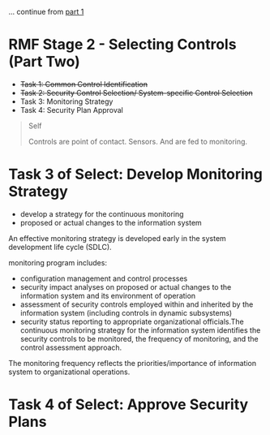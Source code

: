 ... continue from [part 1](https://github.com/FredericGariepy/LighthouseLabs/blob/main/PKM/W4/D5/RMF/Selecting%20Controls%201.md)
# RMF Stage 2 - Selecting Controls (Part Two)
- ~~Task 1: Common Control Identification~~
- ~~Task 2: Security Control Selection/ System-specific Control Selection~~
- Task 3: Monitoring Strategy
- Task 4: Security Plan Approval

> Self
>
> Controls are point of contact. Sensors. And are fed to monitoring.




 
# Task 3 of Select: Develop Monitoring Strategy
- develop a strategy for the continuous monitoring
- proposed or actual changes to the information system

An effective monitoring strategy is developed early in the system development life cycle (SDLC).

monitoring program includes:



- configuration management and control processes
- security impact analyses on proposed or actual changes to the information system and its environment of operation
- assessment of security controls employed within and inherited by the information system (including controls in dynamic subsystems)
- security status reporting to appropriate organizational officials.The continuous monitoring strategy for the information system identifies the security controls to be monitored, the frequency of monitoring, and the control assessment approach. 

The monitoring frequency reflects the priorities/importance of information system to organizational operations.



# Task 4 of Select: Approve Security Plans

